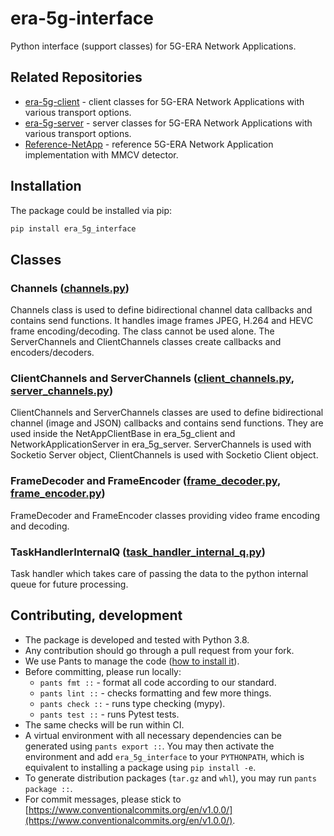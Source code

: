 # era-5g-interface

Python interface (support classes) for 5G-ERA Network Applications.

## Related Repositories

- [era-5g-client](https://github.com/5G-ERA/era-5g-client) - client classes for 5G-ERA Network Applications with 
  various transport options.
- [era-5g-server](https://github.com/5G-ERA/era-5g-server) - server classes for 5G-ERA Network Applications with 
  various transport options.
- [Reference-NetApp](https://github.com/5G-ERA/Reference-NetApp) - reference 5G-ERA Network Application implementation 
  with MMCV detector.

## Installation

The package could be installed via pip:

```bash
pip install era_5g_interface
```

## Classes

### Channels ([channels.py](era_5g_interface/channels.py))

Channels class is used to define bidirectional channel data callbacks and contains send functions. It handles image 
frames JPEG, H.264 and HEVC frame encoding/decoding. The class cannot be used alone. The ServerChannels and ClientChannels 
classes create callbacks and encoders/decoders.

### ClientChannels and ServerChannels ([client_channels.py](era_5g_interface/client_channels.py), [server_channels.py](era_5g_interface/server_channels.py))

ClientChannels and ServerChannels classes are used to define bidirectional channel (image and JSON) callbacks and contains 
send functions. They are used inside the NetAppClientBase in era_5g_client and NetworkApplicationServer in 
era_5g_server. ServerChannels is used with Socketio Server object, ClientChannels is used with Socketio Client object.

### FrameDecoder and FrameEncoder ([frame_decoder.py](era_5g_interface/frame_decoder.py), [frame_encoder.py](era_5g_interface/frame_encoder.py))

FrameDecoder and FrameEncoder classes providing video frame encoding and decoding.

### TaskHandlerInternalQ ([task_handler_internal_q.py](era_5g_interface/task_handler_internal_q.py))

Task handler which takes care of passing the data to the python internal queue for future processing. 

## Contributing, development

- The package is developed and tested with Python 3.8.
- Any contribution should go through a pull request from your fork.
- We use Pants to manage the code ([how to install it](https://www.pantsbuild.org/docs/installation)).
- Before committing, please run locally:
  - `pants fmt ::` - format all code according to our standard.
  - `pants lint ::` - checks formatting and few more things.
  - `pants check ::` - runs type checking (mypy).
  - `pants test ::` - runs Pytest tests.
- The same checks will be run within CI.
- A virtual environment with all necessary dependencies can be generated using `pants export ::`. 
  You may then activate the environment and add `era_5g_interface` to your `PYTHONPATH`, which is equivalent 
  to installing a package using `pip install -e`.
- To generate distribution packages (`tar.gz` and `whl`), you may run `pants package ::`.
- For commit messages, please stick to
  [https://www.conventionalcommits.org/en/v1.0.0/](https://www.conventionalcommits.org/en/v1.0.0/).
